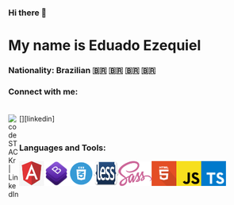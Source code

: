 ### Hi there 👋

# My name is Eduado Ezequiel

### Nationality: Brazilian 🇧🇷 🇧🇷 🇧🇷 🇧🇷

### Connect with me: <br><br>

[<img align="left" alt="codeSTACKr | LinkedIn" width="22px" src="https://cdn.jsdelivr.net/npm/simple-icons@v3/icons/linkedin.svg" />][linkedin] <br><br>

### Languages and Tools:

<img align="left" width="50px" height="50px" src="img/angular.png" />
<img align="left" width="50px" height="50px" src="img/bootstrap.png" />
<img align="left" width="50px" height="50px" src="img/css.png" />
<img align="left" width="50px" height="50px" src="img/less.png" />
<img align="left" height="50px" src="img/sass.png" />
<img align="left" width="50px" height="50px" src="img/html.png" />
<img align="left" width="50px" height="50px" src="img/js.png" />
<img align="left" width="50px" height="50px" src="img/ts.png" />
